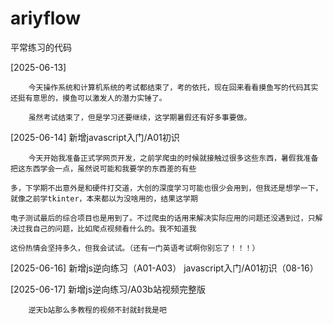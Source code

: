 # ariyflow
平常练习的代码

[2025-06-13]

        今天操作系统和计算机系统的考试都结束了，考的依托，现在回来看看摸鱼写的代码其实还挺有意思的，摸鱼可以激发人的潜力实锤了。

        虽然考试结束了，但是学习还要继续，这学期暑假还有好多事要做。

[2025-06-14] 新增javascript入门/A01初识
    
        今天开始我准备正式学网页开发，之前学爬虫的时候就接触过很多这些东西，暑假我准备把这东西学会一点，虽然说可能和我要学的东西差的有些
        
    多，下学期不出意外是和硬件打交道，大创的深度学习可能也很少会用到，但我还是想学一下，就像之前学tkinter，本来都以为没啥用的，结果这学期
    
    电子测试最后的综合项目也是用到了。不过爬虫的话用来解决实际应用的问题还没遇到过，只解决过我自己的问题，比如爬点视频看什么的。我不知道我
    
    这份热情会坚持多久，但我会试试。（还有一门英语考试啊你别忘了！！！）
    
[2025-06-16] 新增js逆向练习（A01-A03） javascript入门/A01初识（08-16）

[2025-06-17] 新增js逆向练习/A03b站视频完整版

        逆天b站那么多教程的视频不封就封我是吧
